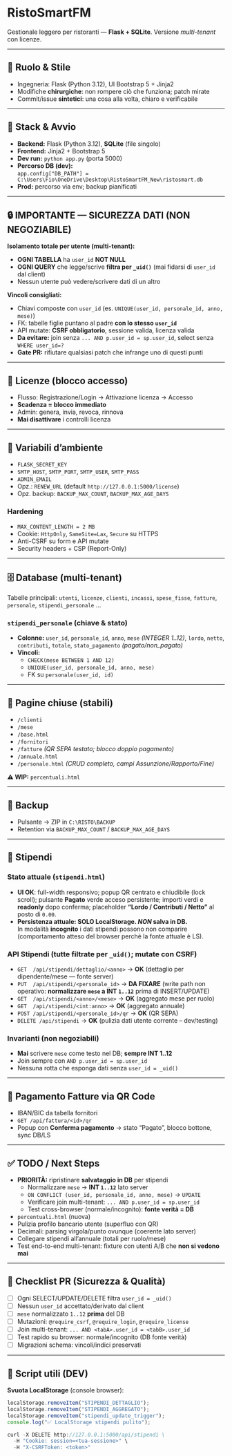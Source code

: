 # RistoSmartFM

Gestionale leggero per ristoranti — **Flask + SQLite**. Versione *multi-tenant* con licenze.

---

## 👤 Ruolo & Stile
- Ingegneria: Flask (Python 3.12), UI Bootstrap 5 + Jinja2  
- Modifiche **chirurgiche**: non rompere ciò che funziona; patch mirate  
- Commit/issue **sintetici**: una cosa alla volta, chiaro e verificabile

---

## 🧰 Stack & Avvio
- **Backend:** Flask (Python 3.12), **SQLite** (file singolo)  
- **Frontend:** Jinja2 + Bootstrap 5  
- **Dev run:** `python app.py` (porta 5000)  
- **Percorso DB (dev):**  
  `app.config["DB_PATH"] = C:\Users\Fio\OneDrive\Desktop\RistoSmartFM_New\ristosmart.db`  
- **Prod:** percorso via env; backup pianificati

---

## 🔒 IMPORTANTE — SICUREZZA DATI (NON NEGOZIABILE)
**Isolamento totale per utente (multi-tenant):**
- **OGNI TABELLA** ha `user_id` **NOT NULL**  
- **OGNI QUERY** che legge/scrive **filtra per `_uid()`** (mai fidarsi di `user_id` dal client)  
- Nessun utente può vedere/scrivere dati di un altro

**Vincoli consigliati:**
- Chiavi composte con `user_id` (es. `UNIQUE(user_id, personale_id, anno, mese)`)  
- FK: tabelle figlie puntano al padre **con lo stesso `user_id`**  
- API mutate: **CSRF obbligatorio**, sessione valida, licenza valida  
- **Da evitare:** join senza `... AND p.user_id = sp.user_id`, select senza `WHERE user_id=?`  
- **Gate PR:** rifiutare qualsiasi patch che infrange uno di questi punti

---

## 🔑 Licenze (blocco accesso)
- Flusso: Registrazione/Login → Attivazione licenza → Accesso  
- **Scadenza = blocco immediato**  
- Admin: genera, invia, revoca, rinnova  
- **Mai disattivare** i controlli licenza

---

## 🔧 Variabili d’ambiente
- `FLASK_SECRET_KEY`  
- `SMTP_HOST`, `SMTP_PORT`, `SMTP_USER`, `SMTP_PASS`  
- `ADMIN_EMAIL`  
- Opz.: `RENEW_URL` (default `http://127.0.0.1:5000/license`)  
- Opz. backup: `BACKUP_MAX_COUNT`, `BACKUP_MAX_AGE_DAYS`

### Hardening
- `MAX_CONTENT_LENGTH = 2 MB`  
- Cookie: `HttpOnly`, `SameSite=Lax`, `Secure` su HTTPS  
- Anti-CSRF su form e API mutate  
- Security headers + CSP (Report-Only)

---

## 🗄️ Database (multi-tenant)
Tabelle principali: `utenti`, `licenze`, `clienti`, `incassi`, `spese_fisse`, `fatture`, `personale`, `stipendi_personale` …

### `stipendi_personale` (chiave & stato)
- **Colonne:** `user_id`, `personale_id`, `anno`, `mese` *(INTEGER 1..12)*, `lordo`, `netto`, `contributi`, `totale`, `stato_pagamento` *(pagato/non_pagato)*
- **Vincoli:**
  - `CHECK(mese BETWEEN 1 AND 12)`
  - `UNIQUE(user_id, personale_id, anno, mese)`
  - FK su `personale(user_id, id)`

---

## 📄 Pagine chiuse (stabili)
- `/clienti`  
- `/mese`  
- `/base.html`  
- `/fornitori`  
- `/fatture` *(QR SEPA testato; blocco doppio pagamento)*  
- `/annuale.html`  
- `/personale.html` *(CRUD completo, campi Assunzione/Rapporto/Fine)*

**⚠️ WIP:** `percentuali.html`

---

## 💾 Backup
- Pulsante → ZIP in `C:\RISTO\BACKUP`  
- Retention via `BACKUP_MAX_COUNT` / `BACKUP_MAX_AGE_DAYS`

---

## 💸 Stipendi
### Stato attuale (`stipendi.html`)
- **UI OK**: full-width responsivo; popup QR centrato e chiudibile (lock scroll); pulsante **Pagato** verde acceso persistente; importi verdi e **readonly** dopo conferma; placeholder **“Lordo / Contributi / Netto”** al posto di `0.00`.
- **Persistenza attuale: SOLO LocalStorage. _NON_ salva in DB.**  
  In modalità **incognito** i dati stipendi possono non comparire (comportamento atteso del browser perché la fonte attuale è LS).

### API Stipendi (tutte filtrate per `_uid()`; mutate con CSRF)
- `GET  /api/stipendi/dettaglio/<anno>` → **OK** (dettaglio per dipendente/mese — fonte server)
- `PUT  /api/stipendi/<personale_id>` → **DA FIXARE** (write path non operativo: **normalizzare `mese` a INT `1..12`** prima di INSERT/UPDATE)
- `GET  /api/stipendi/<anno>/<mese>` → **OK** (aggregato mese per ruolo)
- `GET  /api/stipendi/<int:anno>` → **OK** (aggregato annuale)
- `POST /api/stipendi/<personale_id>/qr` → **OK** (QR SEPA)
- `DELETE /api/stipendi` → **OK** (pulizia dati utente corrente – dev/testing)

### Invarianti (non negoziabili)
- **Mai** scrivere `mese` come testo nel DB; **sempre INT 1..12**  
- Join sempre con `AND p.user_id = sp.user_id`  
- Nessuna rotta che esponga dati senza `user_id = _uid()`

---

## 📱 Pagamento Fatture via QR Code
- IBAN/BIC da tabella fornitori  
- `GET /api/fattura/<id>/qr`  
- Popup con **Conferma pagamento** → stato “Pagato”, blocco bottone, sync DB/LS

---

## ✅ TODO / Next Steps
- **PRIORITÀ:** ripristinare **salvataggio in DB** per stipendi
  - Normalizzare `mese` → **INT `1..12`** lato server
  - `ON CONFLICT (user_id, personale_id, anno, mese)` → `UPDATE`
  - Verificare join multi-tenant: `... AND p.user_id = sp.user_id`
  - Test cross-browser (normale/incognito): **fonte verità = DB**
- `percentuali.html` (nuova)  
- Pulizia profilo bancario utente (superfluo con QR)  
- Decimali: parsing virgola/punto ovunque (coerente lato server)  
- Collegare stipendi all’annuale (totali per ruolo/mese)  
- Test end-to-end multi-tenant: fixture con utenti A/B che **non si vedono mai**

---

## 🧪 Checklist PR (Sicurezza & Qualità)
- [ ] Ogni SELECT/UPDATE/DELETE filtra `user_id = _uid()`  
- [ ] Nessun `user_id` accettato/derivato dal client  
- [ ] `mese` normalizzato `1..12` **prima** del DB  
- [ ] Mutazioni: `@require_csrf`, `@require_login`, `@require_license`  
- [ ] Join multi-tenant: `... AND <tabA>.user_id = <tabB>.user_id`  
- [ ] Test rapido su browser: normale/incognito (DB fonte verità)  
- [ ] Migrazioni schema: vincoli/indici preservati

---

## 🔌 Script utili (DEV)
**Svuota LocalStorage** (console browser):
```js
localStorage.removeItem("STIPENDI_DETTAGLIO");
localStorage.removeItem("STIPENDI_AGGREGATO");
localStorage.removeItem("stipendi_update_trigger");
console.log("✅ LocalStorage stipendi pulito");

curl -X DELETE http://127.0.0.1:5000/api/stipendi \
  -H "Cookie: session=<tua-sessione>" \
  -H "X-CSRFToken: <token>"

